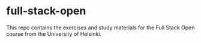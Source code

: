 # full-stack-open
This repo contains the exercises and study materials for the Full Stack Open course from the University of Helsinki.
